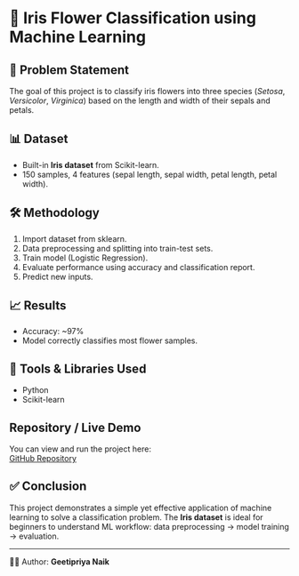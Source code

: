 # 🌸 Iris Flower Classification using Machine Learning

## 📌 Problem Statement
The goal of this project is to classify iris flowers into three species 
(*Setosa*, *Versicolor*, *Virginica*) based on the length and width of their sepals and petals.  

## 📊 Dataset
- Built-in **Iris dataset** from Scikit-learn.  
- 150 samples, 4 features (sepal length, sepal width, petal length, petal width).  

## 🛠️ Methodology
1. Import dataset from sklearn.  
2. Data preprocessing and splitting into train-test sets.  
3. Train model (Logistic Regression).  
4. Evaluate performance using accuracy and classification report.  
5. Predict new inputs.  

## 📈 Results
- Accuracy: ~97%  
- Model correctly classifies most flower samples.  

## 🧰 Tools & Libraries Used
- Python  
- Scikit-learn  

## Repository / Live Demo
You can view and run the project here:  
[GitHub Repository](https://github.com/Geetipriya/iris-classification-ml)

## ✅ Conclusion
This project demonstrates a simple yet effective application of machine learning 
to solve a classification problem. The **Iris dataset** is ideal for beginners 
to understand ML workflow: data preprocessing → model training → evaluation.  

---
👩‍💻 Author: **Geetipriya Naik**

